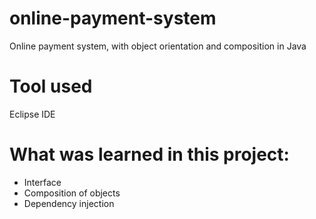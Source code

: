 # online-payment-system

Online payment system, with object orientation and composition in Java
# Tool used
Eclipse IDE
# What was learned in this project:
- Interface
- Composition of objects
- Dependency injection
